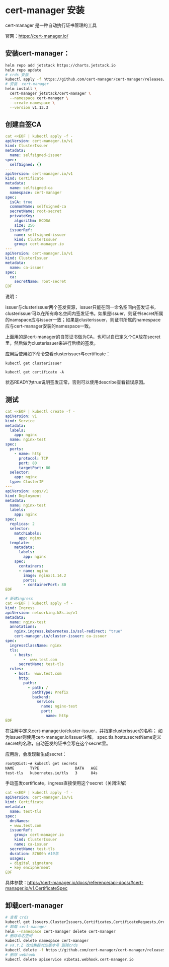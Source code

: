 # cert-manager 安装

cert-manager 是一种自动执行证书管理的工具

官网：https://cert-manager.io/

## 安装cert-manager：

```bash
helm repo add jetstack https://charts.jetstack.io
helm repo update
# crds 安装
kubectl apply -f https://github.com/cert-manager/cert-manager/releases/download/v1.13.3/cert-manager.crds.yaml
# 安装  cert-manager
helm install \
  cert-manager jetstack/cert-manager \
  --namespace cert-manager \
  --create-namespace \
  --version v1.13.3
```

## 创建自签CA

```yaml
cat <<EOF | kubectl apply -f -
apiVersion: cert-manager.io/v1
kind: ClusterIssuer
metadata:
  name: selfsigned-issuer
spec:
  selfSigned: {}
---
apiVersion: cert-manager.io/v1
kind: Certificate
metadata:
  name: selfsigned-ca
  namespace: cert-manager
spec:
  isCA: true
  commonName: selfsigned-ca
  secretName: root-secret
  privateKey:
    algorithm: ECDSA
    size: 256
  issuerRef:
    name: selfsigned-issuer
    kind: ClusterIssuer
    group: cert-manager.io
---
apiVersion: cert-manager.io/v1
kind: ClusterIssuer
metadata:
  name: ca-issuer
spec:
  ca:
    secretName: root-secret
EOF
```

说明：

issuer与clusterissuer两个签发资源，issuer只能在同一命名空间内签发证书，clusterissuer可以在所有命名空间内签发证书。如果是issuer，则证书secret所属的namspace应与issuer一致；如果是clusterissuer，则证书所属的namespace应与cert-manager安装的namespace一致。

上面用的是cert-manager的自签证书做为CA，也可以自已定义个CA放在secret里，然后做为clusterissuer来进行后续的签发。

应用后使用如下命令查看clusterissuer与certificate：

`kubectl get clusterissuer`

`kubectl get certificate -A`

状态READY为true说明签发正常，否则可以使用describe查看错误原因。

## 测试

```yaml
cat <<EOF | kubectl create -f -
apiVersion: v1
kind: Service
metadata:
  labels:
    app: nginx
  name: nginx-test
spec:
  ports:
    - name: http
      protocol: TCP
      port: 80
      targetPort: 80
  selector:
    app: nginx
  type: ClusterIP
---
apiVersion: apps/v1
kind: Deployment
metadata:
  name: nginx-test
  labels:
    app: nginx
spec:
  replicas: 2
  selector:
    matchLabels:
      app: nginx
  template:
    metadata:
      labels:
        app: nginx
    spec:
      containers:
      - name: nginx
        image: nginx:1.14.2
        ports:
        - containerPort: 80
EOF

# 新建ingress
cat <<EOF | kubectl apply -f -
kind: Ingress
apiVersion: networking.k8s.io/v1
metadata:
  name: nginx-test
  annotations:
    nginx.ingress.kubernetes.io/ssl-redirect: "true"
    cert-manager.io/cluster-issuer: ca-issuer
spec:
  ingressClassName: nginx
  tls:
    - hosts:
        -  www.test.com
      secretName: test-tls
  rules:
    - host:  www.test.com
      http:
        paths:
          - path: /
            pathType: Prefix
            backend:
              service:
                name: nginx-test
                port:
                  name: http
EOF
```

在注解中定义cert-manager.io/cluster-issuer，并指定clusterissuer的名称；
如为issuer则使用cert-manager.io/issuer注解。
spec.tls.hosts.secretName定义secret的名称，自动签发的证书会写在这个secret里。

应用后，会发现新生成secret：

```txt
root@Qist:~# kubectl get secrets
NAME       TYPE                DATA   AGE
test-tls   kubernetes.io/tls   3      84s
```

手动签发certificate，ingress直接使用这个secret（关闭注解）

```yaml
cat <<EOF | kubectl apply -f -
apiVersion: cert-manager.io/v1
kind: Certificate
metadata:
  name: test-tls
spec:
  dnsNames:
  - www.test.com
  issuerRef:
    group: cert-manager.io
    kind: ClusterIssuer
    name: ca-issuer
  secretName: test-tls
  duration: 87600h #10年
  usages:
  - digital signature
  - key encipherment
EOF
```
具体参数：https://cert-manager.io/docs/reference/api-docs/#cert-manager.io/v1.CertificateSpec

## 卸载cert-manager

```bash
# 查看 crds
kubectl get Issuers,ClusterIssuers,Certificates,CertificateRequests,Orders,Challenges --all-namespaces
# 卸载 cert-manager
helm --namespace cert-manager delete cert-manager
# 删除命名空间
kubectl delete namespace cert-manager
# vX.Y.Z 改成集群对应版本号 删除crds
kubectl delete -f https://github.com/cert-manager/cert-manager/releases/download/vX.Y.Z/cert-manager.crds.yaml  
# 删除 webhook 
kubectl delete apiservice v1beta1.webhook.cert-manager.io
```
